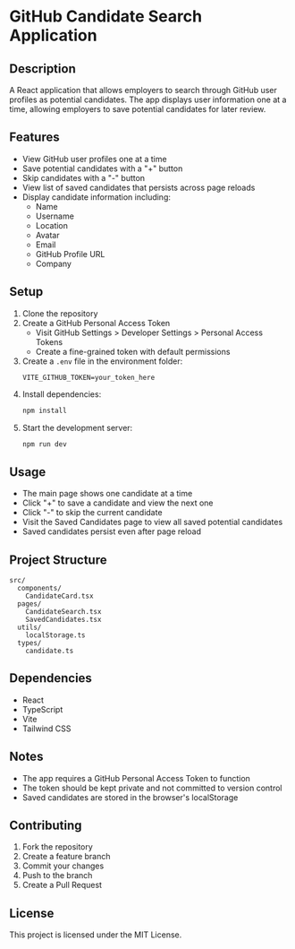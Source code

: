 # GitHub Candidate Search Application

## Description
A React application that allows employers to search through GitHub user profiles as potential candidates. The app displays user information one at a time, allowing employers to save potential candidates for later review.

## Features
- View GitHub user profiles one at a time
- Save potential candidates with a "+" button
- Skip candidates with a "-" button
- View list of saved candidates that persists across page reloads
- Display candidate information including:
  - Name
  - Username
  - Location
  - Avatar
  - Email
  - GitHub Profile URL
  - Company

## Setup
1. Clone the repository
2. Create a GitHub Personal Access Token
   - Visit GitHub Settings > Developer Settings > Personal Access Tokens
   - Create a fine-grained token with default permissions
3. Create a `.env` file in the environment folder:
   ```
   VITE_GITHUB_TOKEN=your_token_here
   ```
4. Install dependencies:
   ```bash
   npm install
   ```
5. Start the development server:
   ```bash
   npm run dev
   ```

## Usage
- The main page shows one candidate at a time
- Click "+" to save a candidate and view the next one
- Click "-" to skip the current candidate
- Visit the Saved Candidates page to view all saved potential candidates
- Saved candidates persist even after page reload

## Project Structure
```
src/
  components/
    CandidateCard.tsx
  pages/
    CandidateSearch.tsx
    SavedCandidates.tsx
  utils/
    localStorage.ts
  types/
    candidate.ts
```

## Dependencies
- React
- TypeScript
- Vite
- Tailwind CSS

## Notes
- The app requires a GitHub Personal Access Token to function
- The token should be kept private and not committed to version control
- Saved candidates are stored in the browser's localStorage

## Contributing
1. Fork the repository
2. Create a feature branch
3. Commit your changes
4. Push to the branch
5. Create a Pull Request

## License
This project is licensed under the MIT License.